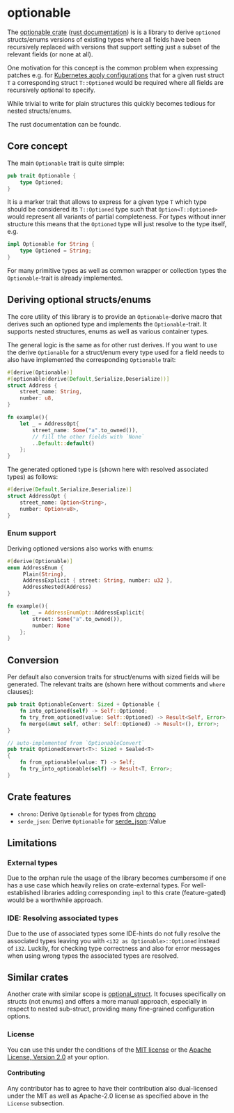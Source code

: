 # optionable

The [optionable crate](https://crates.io/crates/optionable) ([rust documentation](https://docs.rs/optionable/)) 
is is a library to derive `optioned` structs/enums versions of existing types
where all fields have been recursively replaced with versions that support setting just a subset of the relevant fields (or none at all).

One motivation for this concept is the common problem when expressing patches e.g. for [Kubernetes apply configurations](https://pkg.go.dev/k8s.io/client-go/applyconfigurations)
that for a given rust struct `T` a corresponding struct `T::Optioned` would be required where all fields are recursively optional
to specify.

While trivial to write for plain structures this quickly becomes tedious for nested structs/enums.

The rust documentation can be foundc.

## Core concept
The main `Optionable` trait is quite simple:
```rust
pub trait Optionable {
    type Optioned;
}
```
It is a marker trait that allows to express for a given type `T` which type should be considered its `T::Optioned` type
such that `Option<T::Optioned>` would represent all variants of partial completeness.
For types without inner structure this means that the `Optioned` type will just resolve to the type itself, e.g.
```rust
impl Optionable for String {
    type Optioned = String;
}
```
For many primitive types as well as common wrapper or collection types the `Optionable`-trait is already implemented.

## Deriving optional structs/enums

The core utility of this library is to provide an `Optionable`-derive macro that derives such an optioned type
and implements the `Optionable`-trait. It supports nested structures, enums as well as various container types.

The general logic is the same as for other rust derives. If you want to use the derive `Optionable` for a struct/enum
every type used for a field needs to also have implemented the corresponding `Optionable` trait:
```rust
#[derive(Optionable)]
#[optionable(derive(Default,Serialize,Deserialize))]
struct Address {
    street_name: String,
    number: u8,
}

fn example(){
    let _ = AddressOpt{
        street_name: Some("a".to_owned()),
        // fill the other fields with `None`
        ..Default::default()
    };
}
```

The generated optioned type is (shown here with resolved associated types) as follows:
```rust
#[derive(Default,Serialize,Deserialize)]
struct AddressOpt {
    street_name: Option<String>,
    number: Option<u8>,
}
```

### Enum support
Deriving optioned versions also works with enums:
```rust
#[derive(Optionable)]
enum AddressEnum {
     Plain(String),
     AddressExplicit { street: String, number: u32 },
     AddressNested(Address)
}

fn example(){
    let _ = AddressEnumOpt::AddressExplicit{
        street: Some("a".to_owned()),
        number: None 
    };
}
```

## Conversion
Per default also conversion traits for struct/enums with sized fields will be generated.
The relevant traits are (shown here without comments and `where` clauses):
```rust
pub trait OptionableConvert: Sized + Optionable {
    fn into_optioned(self) -> Self::Optioned;
    fn try_from_optioned(value: Self::Optioned) -> Result<Self, Error>;
    fn merge(&mut self, other: Self::Optioned) -> Result<(), Error>;
}

// auto-implemented from `OptionableConvert`
pub trait OptionedConvert<T>: Sized + Sealed<T>
{
    fn from_optionable(value: T) -> Self;
    fn try_into_optionable(self) -> Result<T, Error>;
}
```

## Crate features
- `chrono`: Derive `Optionable` for types from [chrono](https://docs.rs/chrono/latest/chrono/)
- `serde_json`: Derive `Optionable` for [serde_json](https://docs.rs/serde_json/latest/serde_json/)::Value

## Limitations

### External types
Due to the orphan rule the usage of the library becomes cumbersome if one has a use case which heavily relies on crate-external types.
For well-established libraries adding corresponding `impl` to this crate (feature-gated) would be a worthwhile approach.

### IDE: Resolving associated types
Due to the use of associated types some IDE-hints do not fully resolve the associated types leaving you with
`<i32 as Optionable>::Optioned` instead of `i32`. Luckily, for checking type correctness and also for error messages
when using wrong types the associated types are resolved.

## Similar crates
Another crate with similar scope is [optional_struct](https://crates.io/crates/optional_struct).
It focuses specifically on structs (not enums) and offers a more manual approach, especially in respect to nested sub-struct,
providing many fine-grained configuration options.

### License
You can use this under the conditions of the [MIT license](LICENSE-MIT) or the [Apache License, Version 2.0](LICENSE-APACHE) at your option.

#### Contributing
Any contributor has to agree to have their contribution also dual-licensed under the MIT as well as Apache-2.0 license as
specified above in the `License` subsection.